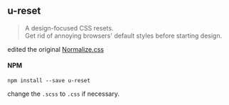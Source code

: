 ## u-reset


> A design-focused CSS resets.   
> Get rid of annoying browsers' default styles before starting design.

edited the original [Normalize.css](http://necolas.github.io/normalize.css/)

#### NPM  
`npm install --save u-reset`

change the `.scss` to `.css` if necessary.
